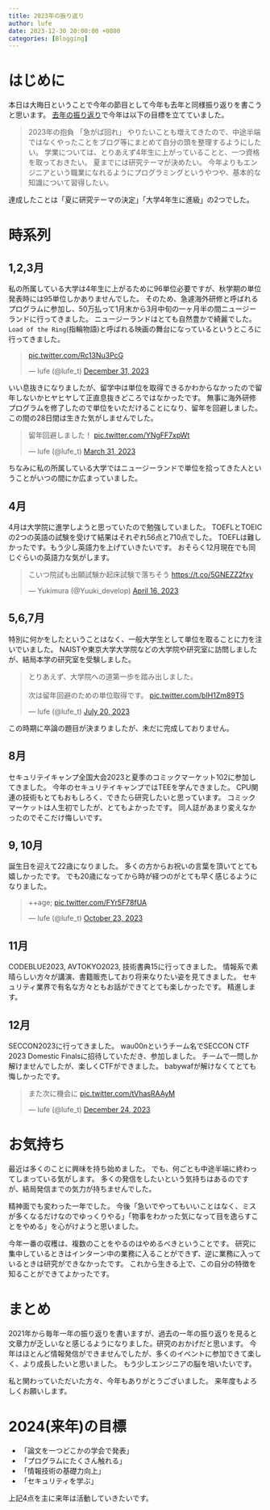 ```yaml
---
title: 2023年の振り返り
author: lufe
date: 2023-12-30 20:00:00 +0800
categories: [Blogging]
---
```


# はじめに

本日は大晦日ということで今年の節目として今年も去年と同様振り返りを書こうと思います。
[去年の振り返り](https://lufe.jp/posts/2022Review/)で今年は以下の目標を立てていました。

> 2023年の抱負 「急がば回れ」
> やりたいことも増えてきたので、中途半端ではなくやったことをブログ等にまとめて自分の頭を整理するようにしたい。 
> 学業については、とりあえず4年生に上がっていることと、一つ資格を取っておきたい。
> 夏までには研究テーマが決めたい。
> 今年よりもエンジニアという職業になれるようにプログラミングというやつや、基本的な知識について習得したい。

達成したことは「夏に研究テーマの決定」「大学4年生に進級」の2つでした。

# 時系列

## 1,2,3月

私の所属している大学は4年生に上がるために96単位必要ですが、秋学期の単位発表時には95単位しかありませんでした。
そのため、急遽海外研修と呼ばれるプログラムに参加し、50万払って1月末から3月中旬の一ヶ月半の間ニュージーランドに行ってきました。
ニュージーランドはとても自然豊かで綺麗でした。
`Load of the Ring`(指輪物語)と呼ばれる映画の舞台になっているというところに行ってきました。

<blockquote class="twitter-tweet" data-theme="dark"><p lang="zxx" dir="ltr"><a href="https://t.co/Rc13Nu3PcG">pic.twitter.com/Rc13Nu3PcG</a></p>&mdash; lufe (@lufe_t) <a href="https://twitter.com/lufe_t/status/1741424965134794779?ref_src=twsrc%5Etfw">December 31, 2023</a></blockquote> <script async src="https://platform.twitter.com/widgets.js" charset="utf-8"></script>

いい息抜きになりましたが、留学中は単位を取得できるかわからなかったので留年しないかヒヤヒヤして正直息抜きどころではなかったです。
無事に海外研修プログラムを修了したので単位をいただけることになり、留年を回避しました。
この間の28日間は生きた気がしませんでした。

<blockquote class="twitter-tweet" data-theme="dark"><p lang="ja" dir="ltr">留年回避しました！ <a href="https://t.co/YNgFF7xpWt">pic.twitter.com/YNgFF7xpWt</a></p>&mdash; lufe (@lufe_t) <a href="https://twitter.com/lufe_t/status/1641714646158827521?ref_src=twsrc%5Etfw">March 31, 2023</a></blockquote> <script async src="https://platform.twitter.com/widgets.js" charset="utf-8"></script>

ちなみに私の所属している大学ではニュージーランドで単位を拾ってきた人ということがいつの間にか広まっていました。

## 4月

4月は大学院に進学しようと思っていたので勉強していました。
TOEFLとTOEICの2つの英語の試験を受けて結果はそれぞれ56点と710点でした。
TOEFLは難しかったです。もう少し英語力を上げていきたいです。
おそらく12月現在でも同じぐらいの英語力な気がします。

<blockquote class="twitter-tweet" data-theme="dark"><p lang="ja" dir="ltr">こいつ院試も出願試験か起床試験で落ちそう <a href="https://t.co/5GNEZZ2fxy">https://t.co/5GNEZZ2fxy</a></p>&mdash; Yukimura (@Yuuki_develop) <a href="https://twitter.com/Yuuki_develop/status/1647438261282045953?ref_src=twsrc%5Etfw">April 16, 2023</a></blockquote> <script async src="https://platform.twitter.com/widgets.js" charset="utf-8"></script>

## 5,6,7月

特別に何かをしたということはなく、一般大学生として単位を取ることに力を注いでいました。
NAISTや東京大学大学院などの大学院や研究室に訪問しましたが、結局本学の研究室を受験しました。

<blockquote class="twitter-tweet" data-theme="dark"><p lang="ja" dir="ltr">とりあえず、大学院への道第一歩を踏み出しました。<br><br>次は留年回避のための単位取得です。 <a href="https://t.co/bIH1Zm89T5">pic.twitter.com/bIH1Zm89T5</a></p>&mdash; lufe (@lufe_t) <a href="https://twitter.com/lufe_t/status/1681834731741265921?ref_src=twsrc%5Etfw">July 20, 2023</a></blockquote> <script async src="https://platform.twitter.com/widgets.js" charset="utf-8"></script>

この時期に卒論の題目が決まりましたが、未だに完成しておりません。

## 8月

セキュリテイキャンプ全国大会2023と夏季のコミックマーケット102に参加してきました。
今年のセキュリテイキャンプではTEEを学んできました。
CPU関連の技術もとてもおもしろく、できたら研究したいと思っています。
コミックマーケットは人生初でしたが、とてもよかったです。
同人誌があまり変えなかったのでそこだけ悔しいです。

## 9, 10月

誕生日を迎えて22歳になりました。
多くの方からお祝いの言葉を頂いてとても嬉しかったです。
でも20歳になってから時が経つのがとても早く感じるようになりました。

<blockquote class="twitter-tweet" data-theme="dark"><p lang="und" dir="ltr">++age; <a href="https://t.co/FYr5F78fUA">pic.twitter.com/FYr5F78fUA</a></p>&mdash; lufe (@lufe_t) <a href="https://twitter.com/lufe_t/status/1716471908391379032?ref_src=twsrc%5Etfw">October 23, 2023</a></blockquote> <script async src="https://platform.twitter.com/widgets.js" charset="utf-8"></script>

## 11月

CODEBLUE2023, AVTOKYO2023, 技術書典15に行ってきました。
情報系で素晴らしい方々が講演、書籍販売しており将来なりたい姿を見てきました。
セキュリティ業界で有名な方々ともお話ができてとても楽しかったです。
精進します。

## 12月

SECCON2023に行ってきました。
wau00nというチーム名でSECCON CTF 2023 Domestic Finalsに招待していただき、参加しました。
チームで一問しか解けませんでしたが、楽しくCTFができました。
babywafが解けなくてとても悔しかったです。

<blockquote class="twitter-tweet" data-theme="dark"><p lang="ja" dir="ltr">また次に機会に <a href="https://t.co/tVhasRAAyM">pic.twitter.com/tVhasRAAyM</a></p>&mdash; lufe (@lufe_t) <a href="https://twitter.com/lufe_t/status/1738858903767756849?ref_src=twsrc%5Etfw">December 24, 2023</a></blockquote> <script async src="https://platform.twitter.com/widgets.js" charset="utf-8"></script>

# お気持ち
最近は多くのことに興味を持ち始めました。
でも、何ごとも中途半端に終わってしまっている気がします。
多くの発信をしたいという気持ちはあるのですが、結局発信までの気力が持ちませんでした。

精神面でも変わった一年でした。
今後「急いでやってもいいことはなく、ミスが多くなるだけなのでゆっくりやる」「物事をわかった気になって目を逸らすことをやめる」を心がけようと思いました。

今年一番の収穫は、複数のことをやるのはやめるべきということです。
研究に集中しているときはインターン中の業務に入ることができず、逆に業務に入っているときは研究ができなかったです。
これから生きる上で、この自分の特徴を知ることができてよかったです。

# まとめ

2021年から毎年一年の振り返りを書いますが、過去の一年の振り返りを見ると文章力が乏しいなと感じるようになりました。研究のおかげだと思います。
今年はほとんど情報発信ができませんでしたが、多くのイベントに参加できて楽しく、より成長したいと思いました。
もう少しエンジニアの脳を培いたいです。

私と関わっていただいた方々、今年もありがとうございました。
来年度もよろしくお願いします。

# 2024(来年)の目標

- 「論文を一つどこかの学会で発表」
- 「プログラムにたくさん触れる」
- 「情報技術の基礎力向上」
- 「セキュリティを学ぶ」

上記4点を主に来年は活動していきたいです。

